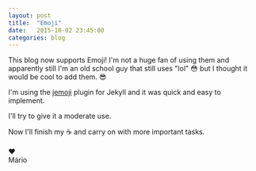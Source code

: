 ```yaml
---
layout: post
title:  "Emoji"
date:   2015-10-02 23:45:00
categories: blog
---
```


This blog now supports Emoji! I'm not a huge fan of using them and apparently still I'm an old school guy that still uses "lol" :flushed: but I thought it would be cool to add them. :sunglasses:

I'm using the [jemoji](https://github.com/jekyll/jemoji) plugin for Jekyll and it was quick and easy to implement.

I'll try to give it a moderate use.

Now I'll finish my :coffee: and carry on with more important tasks.
<br>
<br>
:heart: <br>
Mário
